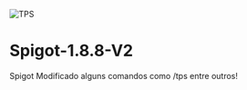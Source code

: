 ![TPS](https://user-images.githubusercontent.com/13144329/189979671-279ccabf-9482-4421-94d1-2950b96a2243.png)
# Spigot-1.8.8-V2
 
 
 Spigot Modificado alguns comandos como /tps entre outros!
